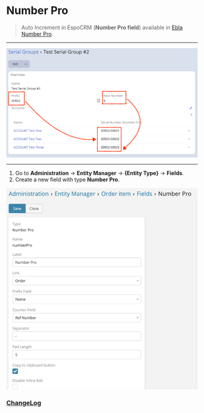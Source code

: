 # Number Pro <a href="https://www.eblasoft.com.tr/espocrm-extension-page/number-pro" target="_blank" id="ext-version" data-id="64c26b6e0a7a7f3f7"></a>

> Auto Increment in EspoCRM (**Number Pro field**) available
> in [Ebla Number Pro](https://www.eblasoft.com.tr/espocrm-extension-page/number-pro).

---

![Number Pro Field](../../_static/images/espocrm-extensions/number-pro/number-pro-field.png)

---

1. Go to **Administration** -> **Entity Manager** -> **{Entity Type}** -> **Fields**.
2. Create a new field with type **Number Pro**.

![Number Pro Field](../../_static/images/espocrm-extensions/number-pro/number-pro-field-op.png)


### <font color=gray> [ChangeLog](changelog.md) </font>